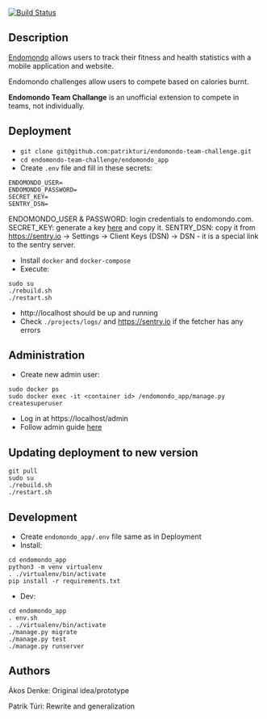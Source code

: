 [![Build Status](https://dev.azure.com/patrikturi/endomondo-team-challenge/_apis/build/status/patrikturi.endomondo-team-challenge?branchName=master)](https://dev.azure.com/patrikturi/endomondo-team-challenge/_build/latest?definitionId=3&branchName=master)

## Description

[Endomondo](http://endomondo.com) allows users to track their fitness and health statistics with a mobile application and website.

Endomondo challenges allow users to compete based on calories burnt.

**Endomondo Team Challange** is an unofficial extension to compete in teams, not individually.

## Deployment

* `git clone git@github.com:patrikturi/endomondo-team-challenge.git`
* `cd endomondo-team-challenge/endomondo_app`
* Create `.env` file and fill in these secrets:
```
ENDOMONDO_USER=
ENDOMONDO_PASSWORD=
SECRET_KEY=
SENTRY_DSN=
```
ENDOMONDO_USER & PASSWORD: login credentials to endomondo.com. SECRET_KEY: generate a key [here](https://miniwebtool.com/django-secret-key-generator/) and copy it. SENTRY_DSN: copy it from https://sentry.io -> Settings -> Client Keys (DSN) -> DSN - it is a special link to the sentry server.
* Install `docker` and `docker-compose`
* Execute:
```
sudo su
./rebuild.sh
./restart.sh
```
* http://localhost should be up and running
* Check `./projects/logs/` and https://sentry.io if the fetcher has any errors

## Administration

* Create new admin user:
```
sudo docker ps
sudo docker exec -it <container id> /endomondo_app/manage.py createsuperuser
```
* Log in at https://localhost/admin
* Follow admin guide [here](docs/admin-guide.md)

## Updating deployment to new version

```
git pull
sudo su
./rebuild.sh
./restart.sh
```

## Development
* Create `endomondo_app/.env` file same as in Deployment
* Install:
```
cd endomondo_app
python3 -m venv virtualenv
. ./virtualenv/bin/activate
pip install -r requirements.txt
```
* Dev:
```
cd endomondo_app
. env.sh
. ./virtualenv/bin/activate
./manage.py migrate
./manage.py test
./manage.py runserver
```

## Authors

Ákos Denke: Original idea/prototype

Patrik Túri: Rewrite and generalization

